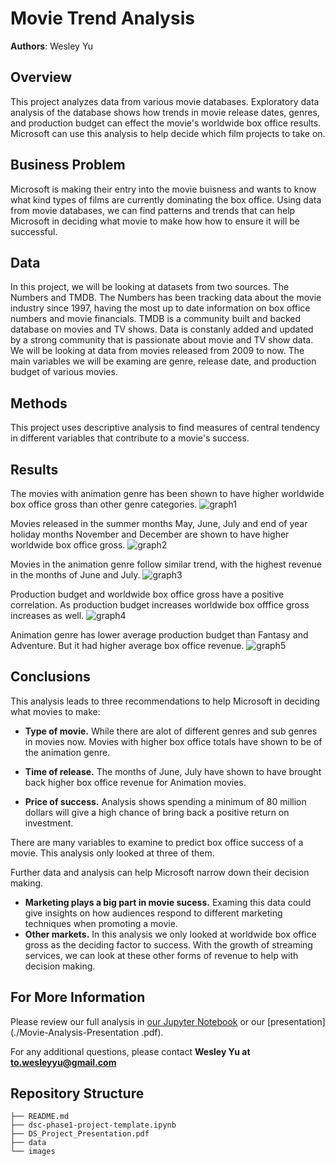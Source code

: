 # Movie Trend Analysis

**Authors**: Wesley Yu

## Overview

This project analyzes data from various movie databases. Exploratory data analysis of the database shows how trends in movie release dates, genres, and production budget can effect the movie's worldwide box office results. Microsoft can use this analysis to help decide which film projects to take on.

## Business Problem

Microsoft is making their entry into the movie buisness and wants to know what kind types of films are currently dominating the box office. Using data from movie databases, we can find patterns and trends that can help Microsoft in deciding what movie to make how how to ensure it will be successful.

## Data

In this project, we will be looking at datasets from two sources. The Numbers and TMDB.
The Numbers has been tracking data about the movie industry since 1997, having the most up to date information on box office numbers and movie financials.
TMDB is a community built and backed database on movies and TV shows. Data is constanly added and updated by a strong community that is passionate about movie and TV show data.
We will be looking at data from movies released from 2009 to now. The main variables we will be examing are genre, release date, and production budget of various movies.

## Methods

This project uses descriptive analysis to find measures of central tendency in different variables that contribute to a movie's success. 

## Results

The movies with animation genre has been shown to have higher worldwide box office gross than other genre categories.
![graph1](./images/genre_gross.png)

Movies released in the summer months May, June, July and end of year holiday months November and December are shown to have higher worldwide box office gross.
![graph2](./images/movie_month_gross.png)

Movies in the animation genre follow similar trend, with the highest revenue in the months of June and July.
![graph3](./images/genre_month_gross.png)

Production budget and worldwide box office gross have a positive correlation. As production budget increases worldwide box offfice gross increases as well.
![graph4](./images/budget_vs_gross.png)

Animation genre has lower average production budget than Fantasy and Adventure. But it had higher average box office revenue.
![graph5](./images/adv_budget_frequency.png)

## Conclusions

This analysis leads to three recommendations to help Microsoft in deciding what movies to make:

- __Type of movie.__ While there are alot of different genres and sub genres in movies now. Movies with higher box office totals have shown to be of the animation genre.

- __Time of release.__ The months of June, July have shown to have brought back higher box office revenue for Animation movies.

- __Price of success.__ Analysis shows spending a minimum of 80 million dollars will give a high chance of bring back a positive return on investment.

There are many variables to examine to predict box office success of a movie. This analysis only looked at three of them.

Further data and analysis can help Microsoft narrow down their decision making.

- __Marketing plays a big part in movie sucess.__  Examing this data could give insights on how audiences respond to different marketing techniques when promoting a movie.
- __Other markets.__ In this analysis we only looked at worldwide box office gross as the deciding factor to success. With the growth of streaming services, we can look at these other forms of revenue to help with decision making.

## For More Information

Please review our full analysis in [our Jupyter Notebook](./Microsoft-Movie-Analysis.ipynb) or our [presentation](./Movie-Analysis-Presentation .pdf).

For any additional questions, please contact **Wesley Yu at to.wesleyyu@gmail.com**

## Repository Structure

```
├── README.md                           
├── dsc-phase1-project-template.ipynb   
├── DS_Project_Presentation.pdf         
├── data                                
└── images                              
```
